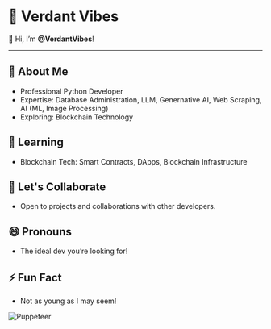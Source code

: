 # 🌿 Verdant Vibes  

👋 Hi, I’m **@VerdantVibes**!  

---  

## 👀 About Me  
- Professional Python Developer
- Expertise: Database Administration, LLM, Genernative AI, Web Scraping, AI (ML, Image Processing)  
- Exploring: Blockchain Technology  

## 🌱 Learning  
- Blockchain Tech: Smart Contracts, DApps, Blockchain Infrastructure  

## 💞️ Let's Collaborate  
- Open to projects and collaborations with other developers.  

## 😄 Pronouns  
- The ideal dev you’re looking for!  

## ⚡ Fun Fact  
- Not as young as I may seem!

![Puppeteer](https://img.shields.io/badge/Package-Puppeteer-orange?&style=flat&logo=puppeteer&logoColor=white)&nbsp;

<!---  
VerdantVibes/VerdantVibes is a ✨ special ✨ repository because its `README.md` (this file) appears on your GitHub profile.  
You can click the Preview link to take a look at your changes.  
--->  
